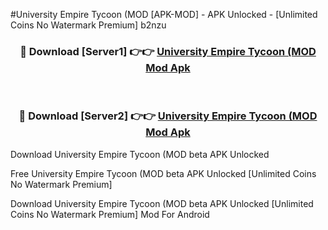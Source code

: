 #University Empire Tycoon (MOD [APK-MOD] - APK Unlocked - [Unlimited Coins No Watermark Premium] b2nzu



<div align="center">

<h3>🔴 Download [Server1] 👉👉 <a href="https://momento.my/?title=University_Empire_Tycoon_(MOD">University Empire Tycoon (MOD Mod Apk</a></h3><br>

<h3>🔴 Download [Server2] 👉👉 <a href="https://momento.my/?title=University_Empire_Tycoon_(MOD">University Empire Tycoon (MOD Mod Apk</a></h3>
</div>



Download University Empire Tycoon (MOD beta APK Unlocked

Free University Empire Tycoon (MOD beta APK Unlocked [Unlimited Coins No Watermark Premium]

Download University Empire Tycoon (MOD beta APK Unlocked [Unlimited Coins No Watermark Premium] Mod For Android
